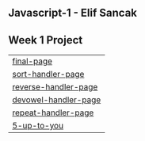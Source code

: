 <html lang="en">

<head>
  <meta charset="utf-8">

</head>

<body>

## Javascript-1 - Elif Sancak

## Week 1 Project 

  <table width="40%">
    <tbody>
      <tr>
        <td><a href="https://elifsancak.github.io/javascript-1/week-1-project/index.html">final-page</a> </td>
      </tr>
      <tr>
        <td><a href="https://elifsancak.github.io/javascript-1/week-1-project/sort-handler">sort-handler-page</a> </td> </tr>
      <tr>
        <td><a href="https://elifsancak.github.io/javascript-1/week-1-project/reverse-handler">reverse-handler-page</td> </tr>
      <tr>
        <td><a href="https://elifsancak.github.io/javascript-1/week-1-project/devowel-handler">devowel-handler-page</td> </tr>
      <tr>
          <td><a href="https://elifsancak.github.io/javascript-1/week-1-project/repeat-handler">repeat-handler-page</td> </tr>
        <tr>
            <td><a href="https://elifsancak.github.io/HTML-CSS-GitHub/homework/week-1-project/5-up-to-you/">5-up-to-you</td> </tr>         
    <tbody>
  </table>          
            
            
</body>

</html>